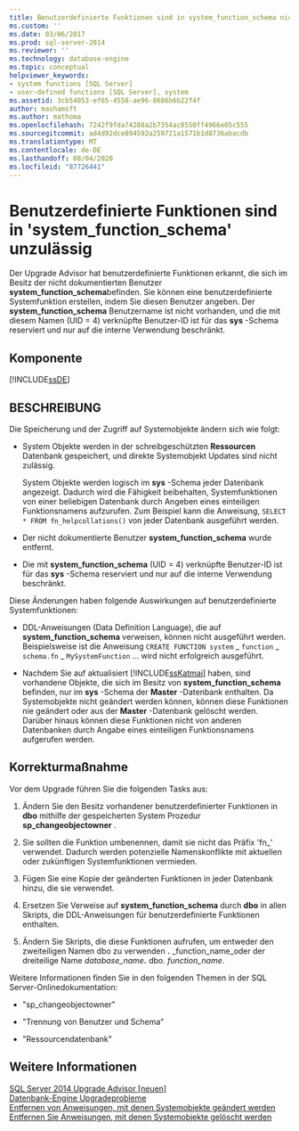 ```yaml
---
title: Benutzerdefinierte Funktionen sind in system_function_schema nicht zulässig | Microsoft-Dokumentation
ms.custom: ''
ms.date: 03/06/2017
ms.prod: sql-server-2014
ms.reviewer: ''
ms.technology: database-engine
ms.topic: conceptual
helpviewer_keywords:
- system functions [SQL Server]
- user-defined functions [SQL Server], system
ms.assetid: 3cb54053-ef65-4558-ae96-8686b6b22f4f
author: mashamsft
ms.author: mathoma
ms.openlocfilehash: 7242f9fda74288a2b7354ac0550ff4966e05c555
ms.sourcegitcommit: ad4d92dce894592a259721a1571b1d8736abacdb
ms.translationtype: MT
ms.contentlocale: de-DE
ms.lasthandoff: 08/04/2020
ms.locfileid: "87726441"
---
```

# <a name="user-defined-functions-are-not-allowed-in-system_function_schema"></a>Benutzerdefinierte Funktionen sind in 'system_function_schema' unzulässig
  Der Upgrade Advisor hat benutzerdefinierte Funktionen erkannt, die sich im Besitz der nicht dokumentierten Benutzer **system_function_schema**befinden. Sie können eine benutzerdefinierte Systemfunktion erstellen, indem Sie diesen Benutzer angeben. Der **system_function_schema** Benutzername ist nicht vorhanden, und die mit diesem Namen (UID = 4) verknüpfte Benutzer-ID ist für das **sys** -Schema reserviert und nur auf die interne Verwendung beschränkt.  
  
## <a name="component"></a>Komponente  
 [!INCLUDE[ssDE](../../includes/ssde-md.md)]  
  
## <a name="description"></a>BESCHREIBUNG  
 Die Speicherung und der Zugriff auf Systemobjekte ändern sich wie folgt:  
  
-   System Objekte werden in der schreibgeschützten **Ressourcen** Datenbank gespeichert, und direkte Systemobjekt Updates sind nicht zulässig.  
  
     System Objekte werden logisch im **sys** -Schema jeder Datenbank angezeigt. Dadurch wird die Fähigkeit beibehalten, Systemfunktionen von einer beliebigen Datenbank durch Angeben eines einteiligen Funktionsnamens aufzurufen. Zum Beispiel kann die Anweisung, `SELECT * FROM fn_helpcollations()` von jeder Datenbank ausgeführt werden.  
  
-   Der nicht dokumentierte Benutzer **system_function_schema** wurde entfernt.  
  
-   Die mit **system_function_schema** (UID = 4) verknüpfte Benutzer-ID ist für das **sys** -Schema reserviert und nur auf die interne Verwendung beschränkt.  
  
 Diese Änderungen haben folgende Auswirkungen auf benutzerdefinierte Systemfunktionen:  
  
-   DDL-Anweisungen (Data Definition Language), die auf **system_function_schema** verweisen, können nicht ausgeführt werden. Beispielsweise ist die Anweisung `CREATE FUNCTION system` _ `function` \_ `schema.fn` \_ `MySystemFunction` ... wird nicht erfolgreich ausgeführt.  
  
-   Nachdem Sie auf aktualisiert [!INCLUDE[ssKatmai](../../includes/sskatmai-md.md)] haben, sind vorhandene Objekte, die sich im Besitz von **system_function_schema** befinden, nur im **sys** -Schema der **Master** -Datenbank enthalten. Da Systemobjekte nicht geändert werden können, können diese Funktionen nie geändert oder aus der **Master** -Datenbank gelöscht werden. Darüber hinaus können diese Funktionen nicht von anderen Datenbanken durch Angabe eines einteiligen Funktionsnamens aufgerufen werden.  
  
## <a name="corrective-action"></a>Korrekturmaßnahme  
 Vor dem Upgrade führen Sie die folgenden Tasks aus:  
  
1.  Ändern Sie den Besitz vorhandener benutzerdefinierter Funktionen in **dbo** mithilfe der gespeicherten System Prozedur **sp_changeobjectowner** .  
  
2.  Sie sollten die Funktion umbenennen, damit sie nicht das Präfix 'fn_' verwendet. Dadurch werden potenzielle Namenskonflikte mit aktuellen oder zukünftigen Systemfunktionen vermieden.  
  
3.  Fügen Sie eine Kopie der geänderten Funktionen in jeder Datenbank hinzu, die sie verwendet.  
  
4.  Ersetzen Sie Verweise auf **system_function_schema** durch **dbo** in allen Skripts, die DDL-Anweisungen für benutzerdefinierte Funktionen enthalten.  
  
5.  Ändern Sie Skripts, die diese Funktionen aufrufen, um entweder den zweiteiligen Namen dbo zu verwenden **.** _function_name_oder der dreiteilige Name _database_name_**.** dbo. *function_name*.  
  
 Weitere Informationen finden Sie in den folgenden Themen in der SQL Server-Onlinedokumentation:  
  
-   "sp_changeobjectowner"  
  
-   "Trennung von Benutzer und Schema"  
  
-   "Ressourcendatenbank"  
  
## <a name="see-also"></a>Weitere Informationen  
 [SQL Server 2014 Upgrade Advisor &#91;neuen&#93;](sql-server-2014-upgrade-advisor.md)   
 [Datenbank-Engine Upgradeprobleme](../../../2014/sql-server/install/database-engine-upgrade-issues.md)   
 [Entfernen von Anweisungen, mit denen Systemobjekte geändert werden](../../../2014/sql-server/install/remove-statements-that-modify-system-objects.md)   
 [Entfernen Sie Anweisungen, mit denen Systemobjekte gelöscht werden](../../../2014/sql-server/install/remove-statements-that-drop-system-objects.md)  
  
  
